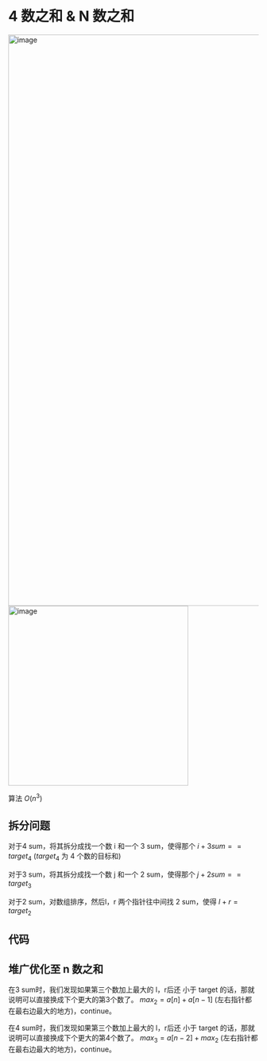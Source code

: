 # 4 数之和 & N 数之和

<img width="1150" alt="image" src="https://github.com/Outlast18363/the_archive/assets/108510344/1d9becba-c4ee-4a2a-bdf3-ba6dc9d85a1b">

<img width="362" alt="image" src="https://github.com/Outlast18363/the_archive/assets/108510344/ebad06ce-096b-4e91-8dca-85df45c99a30">

算法 $O(n^3)$

## 拆分问题
对于4 sum，将其拆分成找一个数 i 和一个 3 sum，使得那个 $i + 3 sum == target_4$ ($target_4$ 为 4 个数的目标和)

对于3 sum，将其拆分成找一个数 j 和一个 2 sum，使得那个 $j + 2 sum == target_3$

对于2 sum，对数组排序，然后l，r 两个指针往中间找 2 sum，使得 $l + r = target_2$

## 代码


## 堆广优化至 n 数之和

在3 sum时，我们发现如果第三个数加上最大的 l，r后还 小于 target 的话，那就说明可以直接换成下个更大的第3个数了。
$max_2 = a[n] + a[n-1]$ (左右指针都在最右边最大的地方)，continue。

在4 sum时，我们发现如果第三个数加上最大的 l，r后还 小于 target 的话，那就说明可以直接换成下个更大的第4个数了。
$max_3 = a[n-2] + max_2$ (左右指针都在最右边最大的地方)，continue。
